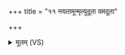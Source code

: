+++
title = "११ नयतामून्मृत्युदूता यमदूता"

+++
<details><summary>मूलम् (VS)</summary>

नय॑ता॒मून्मृ॑त्युदूता॒ यम॑दूता॒ अपो॑म्भत।  
प॑रःसह॒स्रा ह॑न्यन्तां तृ॒णेढ्वे॑नान्म॒त्यं᳡ भ॒वस्य॑ ॥
</details>